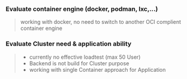 ### Evaluate container engine (docker, podman, lxc,...)
> working with docker, no need to switch to another OCI complient container engine

### Evaluate Cluster need & application ability
> - currently no effective loadtest (max 50 User)
> - Backend is not build for Cluster purpose 
> - working with single Container approach for Application
